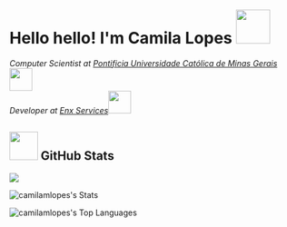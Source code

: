 <h1>  Hello hello! I'm Camila Lopes <img src="https://media.giphy.com/media/v1.Y2lkPTc5MGI3NjExanQ3a2tvcWJoeDVjdnBqNDg5ejJrNnBoZjVkdXA5YTFwbW44Z294ZyZlcD12MV9zdGlja2Vyc19zZWFyY2gmY3Q9cw/kH21cnlNQ9NeLTpEih/giphy.gif" width="60"> </h1>

<p>
  <em>Computer Scientist at <a href="https://www.pucminas.br">Pontificia Universidade Católica de Minas Gerais</a><img src="https://media.giphy.com/media/NDqcxMRIWfW6kyOOL4/giphy.gif?cid=790b7611rxj8et95ju10wyhekni0rmop1rblucfytz0s17j1&ep=v1_stickers_search&rid=giphy.gif&ct=s" width="40">
  </br>Developer at <a href="https://enx.net.br/">Enx Services</a><img src="https://media.giphy.com/media/WUlplcMpOCEmTGBtBW/giphy.gif" width="40"> 
  </em>
</p>

<h2> <img src="https://media.giphy.com/media/9f8mk4P3X2Nvch1z2o/giphy.gif?cid=790b7611ec8dd1p1mvznz2dot07kqrggczovxbbuuxacymh6&ep=v1_stickers_search&rid=giphy.gif&ct=s" width="50"> GitHub Stats </h2>

<p><img align="center" src="https://github-readme-streak-stats.herokuapp.com/?user=camilamlopes&theme=dracula&hide_border=true" /></p>

<p href="https://github.com/camilamlopes">
  <img align="center" src="https://github-readme-stats.vercel.app/api?username=camilamlopes&theme=dracula&show_icons=true&hide_border=true&count_private=true" alt="camilamlopes's Stats" />
</p>

<p href="https://github.com/camilamlopes">
  <img align="center" src="https://github-readme-stats.vercel.app/api/top-langs/?username=camilamlopes&theme=dracula&show_icons=true&hide_border=true&layout=compact" alt="camilamlopes's Top Languages" />
</p>
